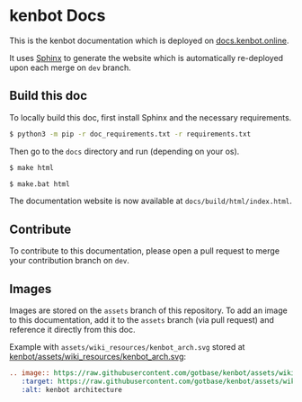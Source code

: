 # kenbot Docs
This is the kenbot documentation which is deployed on [docs.kenbot.online](https://docs.kenbot.online/).

It uses [Sphinx](https://www.sphinx-doc.org/en/master/) to generate the website which is automatically re-deployed 
upon each merge on `dev` branch.

## Build this doc
To locally build this doc, first install Sphinx and the necessary requirements.
```bash
$ python3 -m pip -r doc_requirements.txt -r requirements.txt
```

Then go to the `docs` directory and run (depending on your os).
```bash
$ make html
```
```bash
$ make.bat html
```

The documentation website is now available at `docs/build/html/index.html`.

## Contribute
To contribute to this documentation, please open a pull request to merge your contribution branch on `dev`.

## Images
Images are stored on the `assets` branch of this repository. To add an image to this documentation, add it to the 
`assets` branch (via pull request) and reference it directly from this doc.

Example with `assets/wiki_resources/kenbot_arch.svg` stored at [kenbot/assets/wiki_resources/kenbot_arch.svg](https://github.com/gotbase/kenbot/blob/assets/wiki_resources/kenbot_arch.svg):
```rst
.. image:: https://raw.githubusercontent.com/gotbase/kenbot/assets/wiki_resources/kenbot_arch.svg
   :target: https://raw.githubusercontent.com/gotbase/kenbot/assets/wiki_resources/kenbot_arch.svg
   :alt: kenbot architecture
```
